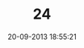 ---
layout: post
title:  "24"
date: 20-09-2013 18:55:21
categories: jekyll update
language: 'ru'
image: 024.png
---
